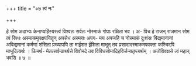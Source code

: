 +++
title = "०७ त्वं नः"

+++

हे सोम अदाभ्यः केनाप्यहिंस्यस्त्वं विश्वतः सर्वतः नोस्माकं गोपाः रक्षिता भव । अ- पिच हे राजन् राजमान सोम त्वं स्रिधः अस्माकमुपक्षपयितॄन् अपसेध अस्मत्तः अपग- मय अपजहि च नोस्माकं दुःशंसः विद्यमानानां अविद्यमानां कर्मणां शंसिता प्रख्यापयि ता माईशत ईशिता माभूत् तव प्रसादादस्माकमपवक्ता कश्चिदपि माभूदित्यर्थः । किमर्थ- मेतत्सर्वम्प्रार्थ्यसे विवोमदे तव विविधसोमादिहविर्जन्यतृप्त्यर्थम् । अतोविवक्षसे त्वं महान् भवसि ॥ ७ ॥